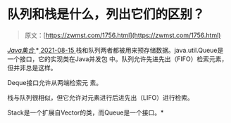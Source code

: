 <!--yml
category: 未分类
date: 0001-01-01 00:00:00
--->

# 队列和栈是什么，列出它们的区别？

> 原文：[https://zwmst.com/1756.html](https://zwmst.com/1756.html)

   [ *Java集合* ](https://zwmst.com/java%e9%9b%86%e5%90%88)*[ <time datetime="2021-08-15T16:23:36+08:00"> 2021-08-15 </time> ](https://zwmst.com/1756.html)  栈和队列两者都被用来预存储数据。java.util.Queue是一个接口，它的实现类在Java并发包 中。队列允许先进先出（FIFO）检索元素，但并非总是这样。

Deque接口允许从两端检索元 素。

栈与队列很相似，但它允许对元素进行后进先出（LIFO）进行检索。

Stack是一个扩展自Vector的类，而Queue是一个接口。*